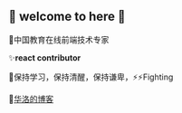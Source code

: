 ## 👋 welcome to here 👋

🤔中国教育在线前端技术专家

✨**react contributor**

💬保持学习，保持清醒，保持谦卑，⚡⚡Fighting

💬[华洛的博客](https://www.900t.cn)


